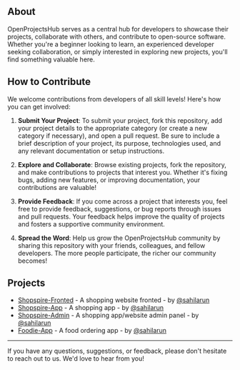 ## About

OpenProjectsHub serves as a central hub for developers to showcase their projects, collaborate with others, and contribute to open-source software. Whether you're a beginner looking to learn, an experienced developer seeking collaboration, or simply interested in exploring new projects, you'll find something valuable here.

## How to Contribute

We welcome contributions from developers of all skill levels! Here's how you can get involved:

1. **Submit Your Project**: To submit your project, fork this repository, add your project details to the appropriate category (or create a new category if necessary), and open a pull request. Be sure to include a brief description of your project, its purpose, technologies used, and any relevant documentation or setup instructions.

2. **Explore and Collaborate**: Browse existing projects, fork the repository, and make contributions to projects that interest you. Whether it's fixing bugs, adding new features, or improving documentation, your contributions are valuable!

3. **Provide Feedback**: If you come across a project that interests you, feel free to provide feedback, suggestions, or bug reports through issues and pull requests. Your feedback helps improve the quality of projects and fosters a supportive community environment.

4. **Spread the Word**: Help us grow the OpenProjectsHub community by sharing this repository with your friends, colleagues, and fellow developers. The more people participate, the richer our community becomes!

## Projects

- [Shopspire-Fronted](https://github.com/WaveScript/Shopspire-fronted) - A shopping website fronted - by [@sahilarun](https://github.com/sahilarun)
- [Shopspire-App](https://github.com/WaveScript/Shopspire-App) - A shopping app - by [@sahilarun](https://github.com/sahilarun)
- [Shopspire-Admin](https://github.com/WaveScript/Shopspire-Admin) - A shopping app/website admin panel - by [@sahilarun](https://github.com/sahilarun)
- [Foodie-App](https://github.com/OpenProjectsHub/OpenProjectsHub/tree/main/Foodie-App) - A food ordering app - by [@sahilarun](https://github.com/sahilarun)
---

If you have any questions, suggestions, or feedback, please don't hesitate to reach out to us. We'd love to hear from you!

